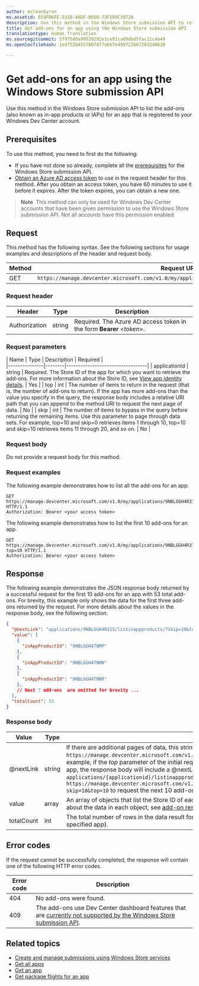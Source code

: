 ```yaml
---
author: mcleanbyron
ms.assetid: E59FB6FE-5318-46DF-B050-73F599C3972A
description: Use this method in the Windows Store submission API to retrieve information about the in-app purchases for an app that is registered to your Windows Dev Center account.
title: Get add-ons for an app using the Windows Store submission API
translationtype: Human Translation
ms.sourcegitcommit: 5f975d0a99539292e1ce91ca09dbd5fac11c4a49
ms.openlocfilehash: 1edf52b45578078f7abb7e499723b072832d6628

---
```


# Get add-ons for an app using the Windows Store submission API




Use this method in the Windows Store submission API to list the add-ons (also known as in-app products or IAPs) for an app that is registered to your Windows Dev Center account.

## Prerequisites

To use this method, you need to first do the following:

* If you have not done so already, complete all the [prerequisites](create-and-manage-submissions-using-windows-store-services.md#prerequisites) for the Windows Store submission API.
* [Obtain an Azure AD access token](create-and-manage-submissions-using-windows-store-services.md#obtain-an-azure-ad-access-token) to use in the request header for this method. After you obtain an access token, you have 60 minutes to use it before it expires. After the token expires, you can obtain a new one.

>**Note**&nbsp;&nbsp;This method can only be used for Windows Dev Center accounts that have been given permission to use the Windows Store submission API. Not all accounts have this permission enabled.

## Request

This method has the following syntax. See the following sections for usage examples and descriptions of the header and request body.

| Method | Request URI                                                      |
|--------|------------------------------------------------------------------|
| GET    | ```https://manage.devcenter.microsoft.com/v1.0/my/applications/{applicationId}/listinappproducts``` |

<span/>
 
### Request header

| Header        | Type   | Description                                                                 |
|---------------|--------|-----------------------------------------------------------------------------|
| Authorization | string | Required. The Azure AD access token in the form **Bearer** &lt;*token*&gt;. |

<span/>

### Request parameters

| Name        | Type   | Description  |  Required  |    
|---------------|--------|----------------------------------|
| applicationId | string | Required. The Store ID of the app for which you want to retrieve the add-ons. For more information about the Store ID, see [View app identity details](https://msdn.microsoft.com/windows/uwp/publish/view-app-identity-details).  |  Yes  |
|  top  |  int  |  The number of items to return in the request (that is, the number of add-ons to return). If the app has more add-ons than the value you specify in the query, the response body includes a relative URI path that you can append to the method URI to request the next page of data.  |  No  |
|  skip  |  int  |  The number of items to bypass in the query before returning the remaining items. Use this parameter to page through data sets. For example, top=10 and skip=0 retrieves items 1 through 10, top=10 and skip=10 retrieves items 11 through 20, and so on.  |  No  |

<span/>

### Request body

Do not provide a request body for this method.

### Request examples

The following example demonstrates how to list all the add-ons for an app.

```
GET https://manage.devcenter.microsoft.com/v1.0/my/applications/9NBLGGH4R315/listinappproducts HTTP/1.1
Authorization: Bearer <your access token>
```

The following example demonstrates how to list the first 10 add-ons for an app.

```
GET https://manage.devcenter.microsoft.com/v1.0/my/applications/9NBLGGH4R315/listinappproducts?top=10 HTTP/1.1
Authorization: Bearer <your access token>
```

## Response

The following example demonstrates the JSON response body returned by a successful request for the first 10 add-ons for an app with 53 total add-ons. For brevity, this example only shows the data for the first three add-ons returned by the request. For more details about the values in the response body, see the following section.

```json
{
  "@nextLink": "applications/9NBLGGH4R315/listinappproducts/?skip=10&top=10",
  "value": [
    {
      "inAppProductId": "9NBLGGH4TNMP"
    },
    {
      "inAppProductId": "9NBLGGH4TNMN"
    },
    {
      "inAppProductId": "9NBLGGH4TNNR"
    },
    // Next 7 add-ons  are omitted for brevity ...
  ],
  "totalCount": 53
}
```

### Response body

| Value      | Type   | Description                                                                                                                                                                                                                                                                         |
|------------|--------|----------------------------------------------------------------------------------------------------------------------------------------------------------------------------------------------------------------------------------------------------------------------------------------|
| @nextLink  | string | If there are additional pages of data, this string contains a relative path that you can append to the base ```https://manage.devcenter.microsoft.com/v1.0/my/``` request URI to request the next page of data. For example, if the *top* parameter of the initial request body is set to 10 but there are 50 add-ons for the app, the response body will include a @nextLink value of ```applications/{applicationid}/listinappproducts/?skip=10&top=10```, which indicates that you can call ```https://manage.devcenter.microsoft.com/v1.0/my/applications/{applicationid}/listinappproducts/?skip=10&top=10``` to request the next 10 add-ons. |
| value      | array  | An array of objects that list the Store ID of each add-on for the specified app. For more information about the data in each object, see [add-on resource](get-app-data.md#add-on-object).                                                                                                                           |
| totalCount | int    | The total number of rows in the data result for the query (that is, the total number of add-ons for the specified app).                                                                                                                                                                                                                             |

<span/>

## Error codes

If the request cannot be successfully completed, the response will contain one of the following HTTP error codes.

| Error code |  Description   |
|--------|------------------|
| 404  | No add-ons were found. |
| 409  | The add-ons use Dev Center dashboard features that are [currently not supported by the Windows Store submission API](create-and-manage-submissions-using-windows-store-services.md#not_supported).  |

<span/>

## Related topics

* [Create and manage submissions using Windows Store services](create-and-manage-submissions-using-windows-store-services.md)
* [Get all apps](get-all-apps.md)
* [Get an app](get-an-app.md)
* [Get package flights for an app](get-flights-for-an-app.md)



<!--HONumber=Aug16_HO5-->


